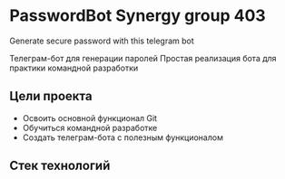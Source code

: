# PasswordBot Synergy group 403
Generate secure password with this telegram bot

Телеграм-бот для генерации паролей
Простая реализация бота для практики командной разработки

## Цели проекта
- Освоить основной функционал Git
- Обучиться командной разработке
- Создать телеграм-бота с полезным функционалом


## Стек технологий
